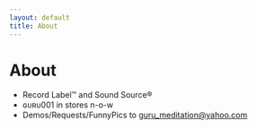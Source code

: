 ```yaml
---
layout: default
title: About
---
```


# About

- Record Label™ and Sound Source®
- ɢᴜʀᴜ001 in stores n-o-w
- Demos/Requests/FunnyPics to guru_meditation@yahoo.com
